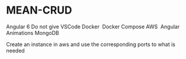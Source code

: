 # MEAN-CRUD

Angular 6
Do not give
VSCode
Docker
 Docker Compose
AWS
 Angular Animations
MongoDB

Create an instance in aws and use the corresponding ports to what is needed
